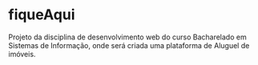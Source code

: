 # fiqueAqui
Projeto da disciplina de desenvolvimento web do curso Bacharelado em Sistemas de Informação, onde será criada uma plataforma de Aluguel de imóveis.
